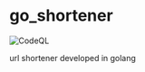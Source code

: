 # go_shortener
![CodeQL](https://github.com/eviofragoso/go_shortener/workflows/CodeQL/badge.svg?branch=main)


url shortener developed in golang
